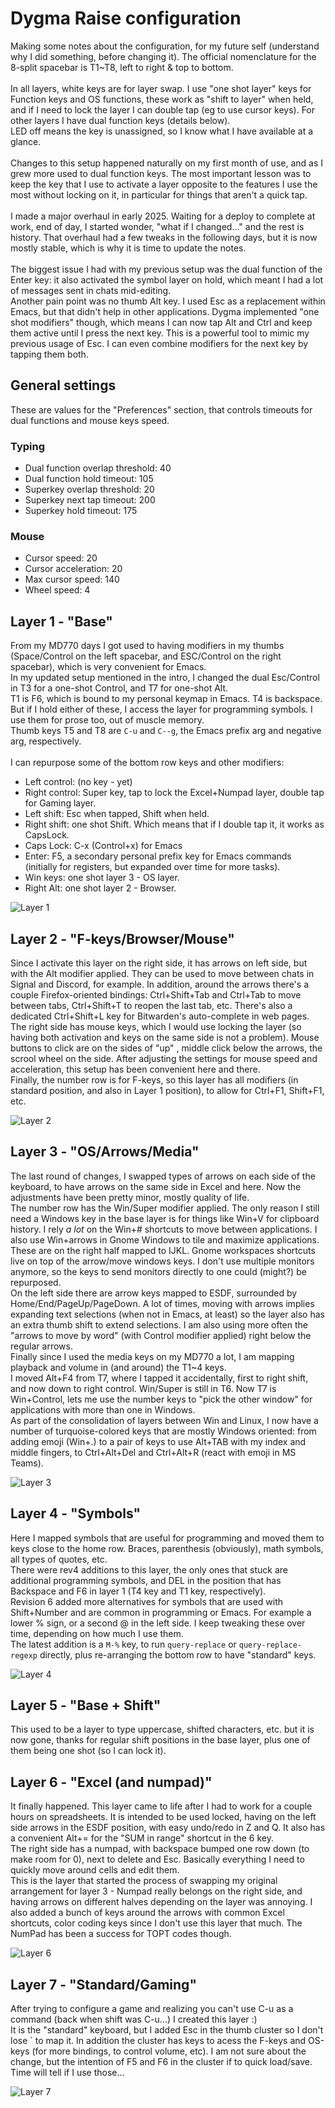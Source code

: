 # Dygma Raise configuration


Making some notes about the configuration, for my future self (understand why I did something, 
before changing it). The official nomenclature for the 8-split spacebar is T1~T8, left to right & 
top to bottom.  
&nbsp;  
In all layers, white keys are for layer swap. I use "one shot layer" keys for Function keys and OS 
functions, these work as "shift to layer" when held, and if I need to lock the layer I can double 
tap (eg to use cursor keys). For other layers I have dual function keys (details below).  
LED off means the key is unassigned, so I know what I have available at a glance.  
&nbsp;  
Changes to this setup happened naturally on my first month of use, and as I grew more used to dual 
function keys. The most important lesson was to keep the key that I use to activate a layer opposite
to the features I use the most without locking on it, in particular for things that aren't a quick 
tap.  
&nbsp;  
I made a major overhaul in early 2025. Waiting for a deploy to complete at work, end of day, I
started wonder, "what if I changed..." and the rest is history. That overhaul had a few tweaks in
the following days, but it is now  mostly stable, which is why it is time to update the notes.  
&nbsp;  
The biggest issue I had with my previous setup was the dual function of the Enter key: it also
activated the symbol layer on hold, which meant I had a lot of messages sent in chats mid-editing.  
Another pain point was no thumb Alt key. I used Esc as a replacement within Emacs, but that didn't
help in other applications. Dygma implemented "one shot modifiers" though, which means I can now tap
Alt and Ctrl and keep them active until I press the next key. This is a powerful tool to mimic my
previous usage of Esc. I can even combine modifiers for the next key by tapping them both.

## General settings

These are values for the "Preferences" section, that controls timeouts for dual functions and mouse
keys speed.

### Typing

  * Dual function overlap threshold: 40
  * Dual function hold timeout: 105
  * Superkey overlap threshold: 20
  * Superkey next tap timeout: 200
  * Superkey hold timeout: 175

### Mouse

  * Cursor speed: 20
  * Cursor acceleration: 20
  * Max cursor speed: 140
  * Wheel speed: 4

## Layer 1 - "Base"

From my MD770 days I got used to having modifiers in my thumbs (Space/Control on the left spacebar, 
and ESC/Control on the right spacebar), which is very convenient for Emacs.  
In my updated setup mentioned in the intro, I changed the dual Esc/Control in T3 for a one-shot
Control, and T7 for one-shot Alt.  
T1 is F6, which is bound to my personal keymap in Emacs. T4 is backspace. But if I hold either of
these, I access the layer for programming symbols. I use them for prose too, out of muscle memory.  
Thumb keys T5 and T8 are `C-u` and `C--g`, the Emacs prefix arg and negative arg, respectively.  
&nbsp;  
I can repurpose some of the bottom row keys and other modifiers:  
* Left control: (no key - yet)
* Right control: Super key, tap to lock the Excel+Numpad layer, double tap for Gaming layer.
* Left shift: Esc when tapped, Shift when held.
* Right shift: one shot Shift. Which means that if I double tap it, it works as CapsLock.
* Caps Lock: C-x (Control+x) for Emacs
* Enter: F5, a secondary personal prefix key for Emacs commands (initially for registers, but expanded over time for more tasks).
* Win keys: one shot layer 3 - OS layer.
* Right Alt: one shot layer 2 - Browser.

![Layer 1](pictures/Layer-1-Base.png)

## Layer 2 - "F-keys/Browser/Mouse"

Since I activate this layer on the right side, it has arrows on left side, but with the Alt modifier
applied. They can be used to move between chats in Signal and Discord, for example. In addition,
around the arrows there's a couple Firefox-oriented bindings: Ctrl+Shift+Tab and Ctrl+Tab to move
between tabs, Ctrl+Shift+T to reopen the last tab, etc. There's also a dedicated Ctrl+Shift+L key
for Bitwarden's auto-complete in web pages.  
The right side has mouse keys, which I would use locking the layer (so having both activation and
keys on the same side is not a problem). Mouse buttons to click are on the sides of "up" , middle
click below the arrows, the scrool wheel on the side. After adjusting the
settings for mouse speed and acceleration, this setup has been convenient here and there.  
Finally, the number row is for F-keys, so this layer has all modifiers (in standard position, and
also in Layer 1 position), to allow for Ctrl+F1, Shift+F1, etc.

![Layer 2](pictures/Layer-2-FKeys-Browser-Mouse.png)

## Layer 3 - "OS/Arrows/Media"

The last round of changes, I swapped types of arrows on each side of the keyboard, to have arrows on
the same side in Excel and here. Now the adjustments have been pretty minor, mostly quality of life.  
The number row has the Win/Super modifier applied. The only reason I still need a Windows key in the
base layer is for things like Win+V for clipboard history. I rely _a lot_ on the Win+# shortcuts to
move between applications. I also use Win+arrows in Gnome Windows to tile and maximize applications.
These are on the right half mapped to IJKL. Gnome workspaces shortcuts live on top of the arrow/move 
windows keys. I don't use multiple monitors anymore, so the keys to send monitors directly to one 
could (might?) be repurposed.  
On the left side there are arrow keys mapped to ESDF, surrounded by Home/End/PageUp/PageDown. A lot
of times, moving with arrows implies expanding text selections (when not in Emacs, at least) so the 
layer also has an extra thumb shift to extend selections. I am also using more often the "arrows to
move by word" (with Control modifier applied) right below the regular arrows.  
Finally since I used the media keys on my MD770 a lot, I am mapping playback and volume in (and
around) the T1~4 keys.  
I moved Alt+F4 from T7, where I tapped it accidentally, first to right shift, and now down to right 
control.  Win/Super is still in T6. Now T7 is Win+Control, lets me use the number keys to "pick the
other window" for applications with more than one in Windows.  
As part of the consolidation of layers between Win and Linux, I now have a number of 
turquoise-colored keys that are mostly Windows oriented: from adding emoji (Win+.) to a pair of keys
to use Alt+TAB with my index and middle fingers, to Ctrl+Alt+Del and Ctrl+Alt+R (react with emoji in
MS Teams).  

![Layer 3](pictures/Layer-3-OS-Linux-Arrows.png)

## Layer 4 - "Symbols"

Here I mapped symbols that are useful for programming and moved them to keys close to the home row.
Braces, parenthesis (obviously), math symbols, all types of quotes, etc.   
There were rev4 additions to this layer, the only ones that stuck are additional programming
symbols, and DEL in the position that has Backspace and F6 in layer 1 (T4 key and T1 key,
respectively).  
Revision 6 added more alternatives for symbols that are used with Shift+Number and are common in
programming or Emacs. For example a lower % sign, or a second @ in the left side. I keep tweaking
these over time, depending on how much I use them.  
The latest addition is a `M-%` key, to run `query-replace` or `query-replace-regexp` directly, plus
re-arranging the bottom row to have "standard" keys.

![Layer 4](pictures/Layer-4-Symbols.png)

## Layer 5 - "Base + Shift"

This used to be a layer to type uppercase, shifted characters, etc. but it is now gone, thanks for
regular shift positions in the base layer, plus one of them being one shot (so I can lock it).

## Layer 6 - "Excel (and numpad)"

It finally happened. This layer came to life after I had to work for a couple hours on spreadsheets.
It is intended to be used locked, having on the left side arrows in the ESDF position, with easy
undo/redo in Z and Q. It also has a convenient Alt+= for the "SUM in range" shortcut in the 6 key.  
The right side has a numpad, with backspace bumped one row down (to make room for 0), next to delete
and Esc. Basically everything I need to quickly move around cells and edit them.  
This is the layer that started the process of swapping my original arrangement for layer 3 - Numpad
really belongs on the right side, and having arrows on different halves depending on the layer was
annoying. I also added a bunch of keys around the arrows with common Excel shortcuts, color coding
keys since I don't use this layer that much. The NumPad has been a success for TOPT codes though.

![Layer 6](pictures/Layer-6-Excel.png)

## Layer 7 - "Standard/Gaming"

After trying to configure a game and realizing you can't use C-u as a command (back when shift was
C-u...) I created this layer :)  
It is the "standard" keyboard, but I added Esc in the thumb cluster so I don't lose ` to map it. In
addition the cluster has keys to acess the F-keys and OS-keys (for more bindings, to control
volume, etc). I am not sure about the change, but the intention of F5 and F6 in the cluster if to
quick load/save. Time will tell if I use those...

![Layer 7](pictures/Layer-7-Standard-Gaming.png)
